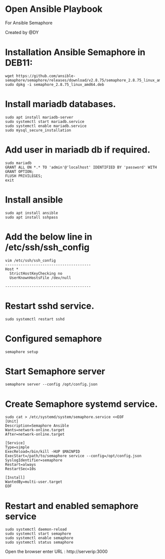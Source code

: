 # Open Ansible Playbook
For Ansible Semaphore

Created by @DY


# Installation Ansible Semaphore in DEB11:
```
wget https://github.com/ansible-semaphore/semaphore/releases/download/v2.8.75/semaphore_2.8.75_linux_amd64.deb
sudo dpkg -i semaphore_2.8.75_linux_amd64.deb
```

# Install mariadb databases. 
```
sudo apt install mariadb-server
sudo systemctl start mariadb.service
sudo systemctl enable mariadb.service
sudo mysql_secure_installation
```
# Add user in mariadb db if required.
```
sudo mariadb
GRANT ALL ON *.* TO 'admin'@'localhost' IDENTIFIED BY 'password' WITH GRANT OPTION;
FLUSH PRIVILEGES;
exit
```

# Install ansible
```
sudo apt install ansible
sudo apt install sshpass
```

# Add the below line in /etc/ssh/ssh_config
```
vim /etc/ssh/ssh_config
---------------------------------------
Host *
  StrictHostKeyChecking no
  UserKnownHostsFile /dev/null

---------------------------------------
```
# Restart sshd service.
```
sudo systemctl restart sshd
```

# Configured semaphore
```
semaphore setup
```

# Start Semaphore server
```
semaphore server --config /opt/config.json
```

# Create Semaphore systemd service.
```
sudo cat > /etc/systemd/system/semaphore.service <<EOF
[Unit]
Description=Semaphore Ansible
Wants=network-online.target
After=network-online.target

[Service]
Type=simple
ExecReload=/bin/kill -HUP $MAINPID
ExecStart=/path/to/semaphore service --config=/opt/config.json
SyslogIdentifier=semaphore
Restart=always
RestartSec=10s

[Install]
WantedBy=multi-user.target
EOF
```

# Restart and enabled semaphore service 
```
sudo systemctl daemon-reload
sudo systemctl start semaphore
sudo systemctl enable semaphore
sudo systemctl status semaphore
```

Open the browser enter URL :  http://serverip:3000
